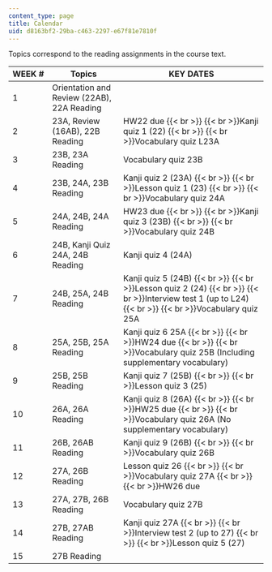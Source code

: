 ```yaml
---
content_type: page
title: Calendar
uid: d8163bf2-29ba-c463-2297-e67f81e7810f
---
```


Topics correspond to the reading assignments in the course text.

| WEEK # | Topics | KEY DATES |
| --- | --- | --- |
| 1 | Orientation and Review (22AB), 22A Reading |  |
| 2 | 23A, Review (16AB), 22B Reading | HW22 due  {{< br >}}  {{< br >}}Kanji quiz 1 (22)  {{< br >}}  {{< br >}}Vocabulary quiz L23A |
| 3 | 23B, 23A Reading | Vocabulary quiz 23B |
| 4 | 23B, 24A, 23B Reading | Kanji quiz 2 (23A)  {{< br >}}  {{< br >}}Lesson quiz 1 (23)  {{< br >}}  {{< br >}}Vocabulary quiz 24A |
| 5 | 24A, 24B, 24A Reading | HW23 due  {{< br >}}  {{< br >}}Kanji quiz 3 (23B)  {{< br >}}  {{< br >}}Vocabulary quiz 24B |
| 6 | 24B, Kanji Quiz 24A, 24B Reading | Kanji quiz 4 (24A) |
| 7 | 24B, 25A, 24B Reading | Kanji quiz 5 (24B)  {{< br >}}  {{< br >}}Lesson quiz 2 (24)  {{< br >}}  {{< br >}}Interview test 1 (up to L24)  {{< br >}}  {{< br >}}Vocabulary quiz 25A |
| 8 | 25A, 25B, 25A Reading | Kanji quiz 6 25A  {{< br >}}  {{< br >}}HW24 due  {{< br >}}  {{< br >}}Vocabulary quiz 25B (Including supplementary vocabulary) |
| 9 | 25B, 25B Reading | Kanji quiz 7 (25B)  {{< br >}}  {{< br >}}Lesson quiz 3 (25) |
| 10 | 26A, 26A Reading | Kanji quiz 8 (26A)  {{< br >}}  {{< br >}}HW25 due  {{< br >}}  {{< br >}}Vocabulary quiz 26A (No supplementary vocabulary) |
| 11 | 26B, 26AB Reading | Kanji quiz 9 (26B)  {{< br >}}  {{< br >}}Vocabulary quiz 26B |
| 12 | 27A, 26B Reading | Lesson quiz 26  {{< br >}}  {{< br >}}Vocabulary quiz 27A  {{< br >}}  {{< br >}}HW26 due |
| 13 | 27A, 27B, 26B Reading | Vocabulary quiz 27B |
| 14 | 27B, 27AB Reading | Kanji quiz 27A  {{< br >}}  {{< br >}}Interview test 2 (up to 27)  {{< br >}}  {{< br >}}Lesson quiz 5 (27) |
| 15 | 27B Reading |